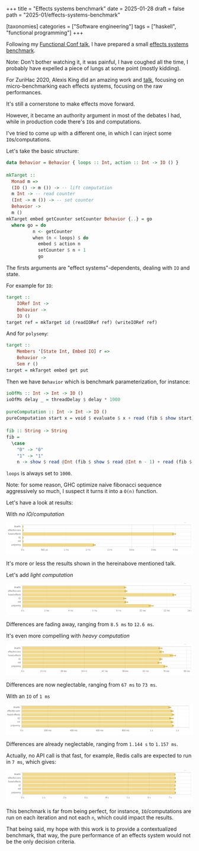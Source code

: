 +++
title = "Effects systems benchmark"
date = 2025-01-28
draft = false
path = "2025-01/effects-systems-benchmark"

[taxonomies]
categories = ["Software engineering"]
tags = ["haskell", "functional programming"]
+++

Following my [Functional Conf talk](https://confengine.com/conferences/functional-conf-2025),
I have prepared a small [effects systems benchmark](https://github.com/blackheaven/effects-benchmark).

Note: Don't bother watching it, it was painful, I have coughed all the time,
I probably have expelled a piece of lungs at some point (mostly kidding).

For ZuriHac 2020, Alexis King did an amazing work and [talk](https://github.com/lexi-lambda/talks/tree/master/2020-06-effects),
focusing on micro-benchmarking each effects systems, focusing on the raw performances.

It's still a cornerstone to make effects move forward.

However, it became an authority argument in most of the debates I had,
while in production code there's `IO`s and computations.

I've tried to come up with a different one, in which I can inject some `IO`s/computations.

Let's take the basic structure:

```haskell
data Behavior = Behavior { loops :: Int, action :: Int -> IO () }

mkTarget ::
  Monad m =>
  (IO () -> m ()) -> -- lift computation
  m Int -> -- read counter
  (Int -> m ()) -> -- set counter
  Behavior ->
  m ()
mkTarget embed getCounter setCounter Behavior {..} = go
  where go = do
          n <- getCounter
          when (n < loops) $ do
            embed $ action n
            setCounter $ n + 1
            go
```

The firsts arguments are "effect systems"-dependents, dealing with `IO` and state.

For example for `IO`:

```haskell
target ::
    IORef Int ->
    Behavior ->
    IO ()
target ref = mkTarget id (readIORef ref) (writeIORef ref)
```

And for `polysemy`:

```haskell
target ::
    Members '[State Int, Embed IO] r =>
    Behavior ->
    Sem r ()
target = mkTarget embed get put
```

Then we have `Behavior` which is benchmark parameterization, for instance:

```haskell
ioOfMs :: Int -> Int -> IO ()
ioOfMs delay _ = threadDelay $ delay * 1000

pureComputation :: Int -> Int -> IO ()
pureComputation start x = void $ evaluate $ x + read (fib $ show start)

fib :: String -> String
fib =
  \case
    "0" -> "0"
    "1" -> "1"
    n -> show $ read @Int (fib $ show $ read @Int n - 1) + read (fib $ show $ read @Int n - 2)
```

`loops` is always set to `1000`.

Note: for some reason, GHC optimize naive fibonacci sequence aggressively so much,
I suspect it turns it into a `O(n)` function.

Let's have a look at results:

With *no IO/computation*

![](https://github.com/blackheaven/effects-benchmark/raw/master/results/reportNoIOComputation.png)

It's more or less the results shown in the hereinabove mentioned talk.

Let's add *light computation*

![](https://github.com/blackheaven/effects-benchmark/raw/master/results/reportComputationLight.png)

Differences are fading away, ranging from `8.5 ms` to `12.6 ms`.

It's even more compelling with *heavy computation*

![](https://github.com/blackheaven/effects-benchmark/raw/master/results/reportComputationHeavy.png)

Differences are now neglectable, ranging from `67 ms` to `73 ms`.

With an `IO` of `1 ms`

![](https://github.com/blackheaven/effects-benchmark/raw/master/results/reportIO1ms.png)

Differences are already neglectable, ranging from `1.144 s` to `1.157 ms`.

Actually, no API call is that fast, for example,
Redis calls are expected to run in `7 ms`, which gives:

![](https://github.com/blackheaven/effects-benchmark/raw/master/results/reportIO7ms.png)

This benchmark is far from being perfect, for instance, `IO`/computations are run
on each iteration and not each `n`, which could impact the results.

That being said, my hope with this work is to provide a contextualized benchmark,
that way, the pure performance of an effects system would not be the only
decision criteria.

